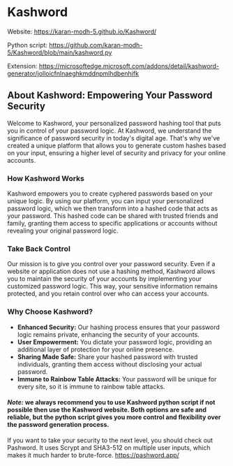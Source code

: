 # Kashword
Website: https://karan-modh-5.github.io/Kashword/

Python script: https://github.com/karan-modh-5/Kashword/blob/main/kashword.py

Extension: https://microsoftedge.microsoft.com/addons/detail/kashword-generator/jolloicfnlnaeghkmddnpmlhdbenhifk

## **About Kashword: Empowering Your Password Security**

Welcome to Kashword, your personalized password hashing tool that puts you in control of your password logic. At Kashword, we understand the significance of password security in today's digital age. That's why we've created a unique platform that allows you to generate custom hashes based on your input, ensuring a higher level of security and privacy for your online accounts.

### **How Kashword Works**

Kashword empowers you to create cyphered passwords based on your unique logic. By using our platform, you can input your personalized password logic, which we then transform into a hashed code that acts as your password. This hashed code can be shared with trusted friends and family, granting them access to specific applications or accounts without revealing your original password logic.

### **Take Back Control**

Our mission is to give you control over your password security. Even if a website or application does not use a hashing method, Kashword allows you to maintain the security of your accounts by implementing your customized password logic. This way, your sensitive information remains protected, and you retain control over who can access your accounts.

### **Why Choose Kashword?**

- **Enhanced Security:** Our hashing process ensures that your password logic remains private, enhancing the security of your accounts.
- **User Empowerment:** You dictate your password logic, providing an additional layer of protection for your online presence.
- **Sharing Made Safe:** Share your hashed password with trusted individuals, granting them access without disclosing your actual password.
- **Immune to Rainbow Table Attacks:** Your password will be unique for every site, so it is immune to rainbow table attacks.

#### *Note:* we always recommend you to use Kashword python script if not possible then use the Kashword website. Both options are safe and reliable, but the python script gives you more control and flexibility over the password generation process.

If you want to take your security to the next level, you should check out Pashword. It uses Scrypt and SHA3-512 on multiple user inputs, which makes it much harder to brute-force. 
https://pashword.app/
